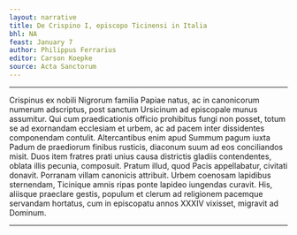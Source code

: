 ```yaml
---
layout: narrative
title: De Crispino I, episcopo Ticinensi in Italia
bhl: NA
feast: January 7
author: Philippus Ferrarius
editor: Carson Koepke
source: Acta Sanctorum
---
```


---

Crispinus ex nobili Nigrorum familia Papiae natus, ac in canonicorum numerum adscriptus, post sanctum Ursicinum ad episcopale munus assumitur. Qui cum praedicationis officio prohibitus fungi non posset, totum se ad exornandam ecclesiam et urbem, ac ad pacem inter dissidentes componendam contulit. Altercantibus enim apud Summum pagum iuxta Padum de praediorum finibus rusticis, diaconum suum ad eos conciliandos misit. Duos item fratres prati unius causa districtis gladiis contendentes, oblata illis pecunia, composuit. Pratum illud, quod Pacis appellabatur, civitati donavit. Porranam villam canonicis attribuit. Urbem coenosam lapidibus sternendam, Ticinique amnis ripas ponte lapideo iungendas curavit. His, aliisque praeclare gestis, populum et clerum ad religionem pacemque servandam hortatus, cum in episcopatu annos XXXIV vixisset, migravit ad Dominum.

---
